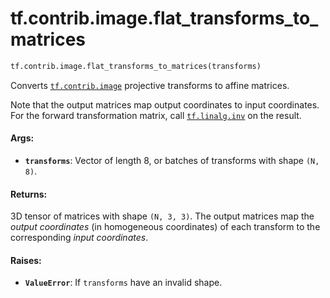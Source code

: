 <div itemscope itemtype="http://developers.google.com/ReferenceObject">
<meta itemprop="name" content="tf.contrib.image.flat_transforms_to_matrices" />
<meta itemprop="path" content="Stable" />
</div>

# tf.contrib.image.flat_transforms_to_matrices

``` python
tf.contrib.image.flat_transforms_to_matrices(transforms)
```

Converts <a href="../../../tf/contrib/image.md"><code>tf.contrib.image</code></a> projective transforms to affine matrices.

Note that the output matrices map output coordinates to input coordinates. For
the forward transformation matrix, call <a href="../../../tf/linalg/inv.md"><code>tf.linalg.inv</code></a> on the result.

#### Args:

* <b>`transforms`</b>: Vector of length 8, or batches of transforms with shape
    `(N, 8)`.


#### Returns:

3D tensor of matrices with shape `(N, 3, 3)`. The output matrices map the
  *output coordinates* (in homogeneous coordinates) of each transform to the
  corresponding *input coordinates*.


#### Raises:

* <b>`ValueError`</b>: If `transforms` have an invalid shape.